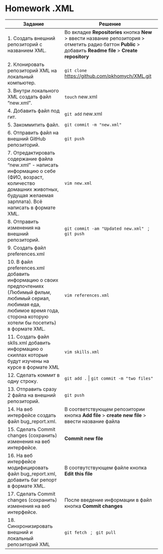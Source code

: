 # Homework .XML

| Задание | Решение |
| ------- | ------- |
|1. Создать внешний репозиторий c названием XML. | Во вкладке **Repositories** кнопка **New** > ввести название репозитория > отметить радио баттон **Public** > добавить **Readme file** > **Create repository**| |
|2. Клонировать репозиторий XML на локальный компьютер.|`git clone` https://github.com/pkhomych/XML.git|
|3. Внутри локального XML создать файл “new.xml”.|`touch` new.xml|
|4. Добавить файл под гит.|`git add` new.xml |
|5. Закоммитить файл.|`git commit -m "new.xml"`|
|6. Отправить файл на внешний GitHub репозиторий.|`git push`|
|7. Отредактировать содержание файла “new.xml” - написать информацию о себе (ФИО, возраст, количество домашних животных, будущая желаемая зарплата). Всё написать в формате XML.|`vim new.xml`|
|8. Отправить изменения на внешний репозиторий.|`git commit -am "Updated new.xml"` &nbsp; ; &nbsp; `git push` |
|9. Создать файл preferences.xml||
|10. В файл preferences.xml добавить информацию о своих предпочтениях (Любимый фильм, любимый сериал, любимая еда, любимое время года, сторона которую хотели бы посетить) в формате XML.|`vim references.xml`|
|11.  Создать файл sklls.xml добавить информацию о скиллах которые будут изучены на курсе в формате XML|`vim skills.xml`|
|12. Сделать коммит в одну строку.|`git add .` &#124; `git commit -m "two files"`|
|13. Отправить сразу 2 файла на внешний репозиторий.|`git push`|
|14. На веб интерфейсе создать файл bug_report.xml.|В соответствующем репозитории кнопка **Add file** > **create new file** > ввести название файла|
|15. Сделать Commit changes (сохранить) изменения на веб интерфейсе.|**Commit new file**|
|16. На веб интерфейсе модифицировать файл bug_report.xml, добавить баг репорт в формате XML.|В соотвутствующем файле кнопка **Edit this file** |
|17. Сделать Commit changes (сохранить) изменения на веб интерфейсе.|После введение информации в файл кнопка **Commit changes**|
|18. Синхронизировать внешний и локальный репозиторий XML|`git fetch` &nbsp;  ; &nbsp;  `git pull`|